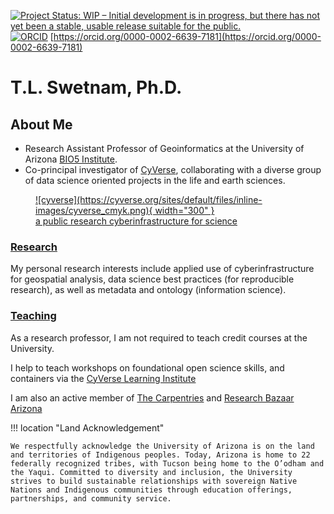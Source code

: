 [![Project Status: WIP – Initial development is in progress, but there has not yet been a stable, usable release suitable for the public.](https://www.repostatus.org/badges/latest/wip.svg)](https://www.repostatus.org/#wip) [![ORCID](https://orcid.org/sites/default/files/images/orcid_16x16.png)](http://orcid.org/0000-0002-6639-7181) [https://orcid.org/0000-0002-6639-7181](https://orcid.org/0000-0002-6639-7181)

# T.L. Swetnam, Ph.D.

## About Me

* Research Assistant Professor of Geoinformatics at the University of Arizona [BIO5 Institute](https://bio5.org). 
* Co-principal investigator of [CyVerse](https://cyverse.org), collaborating with a diverse group of data science oriented projects in the life and earth sciences.

<figure markdown> 
  <a href="http://cyverse.org/" rel="cyverse homepages">![cyverse](https://cyverse.org/sites/default/files/inline-images/cyverse_cmyk.png){ width="300" }
    <figcaption>a public research cyberinfrastructure for science</figcaption>
  </a>
</figure>

### [Research](./current_projects/)

My personal research interests include applied use of cyberinfrastructure for geospatial analysis, data science best practices (for reproducible research), as well as metadata and ontology (information science).

### [Teaching](./teaching/)

As a research professor, I am not required to teach credit courses at the University.

I help to teach workshops on foundational open science skills, and containers via the [CyVerse Learning Institute](https://learning.cyverse.org) 

I am also an active member of [The Carpentries](https://carpentries.org) and [Research Bazaar Arizona](https://researchbazaar.arizona.edu/)

!!! location "Land Acknowledgement"

    We respectfully acknowledge the University of Arizona is on the land and territories of Indigenous peoples. Today, Arizona is home to 22 federally recognized tribes, with Tucson being home to the O’odham and the Yaqui. Committed to diversity and inclusion, the University strives to build sustainable relationships with sovereign Native Nations and Indigenous communities through education offerings, partnerships, and community service.
